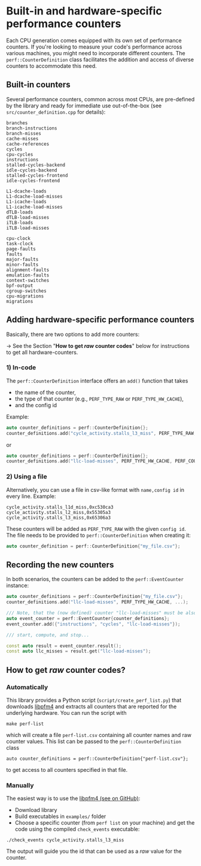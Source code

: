 # Built-in and hardware-specific performance counters

Each CPU generation comes equipped with its own set of performance counters. 
If you're looking to measure your code's performance across various machines, you might need to incorporate different counters. 
The `perf::CounterDefinition` class facilitates the addition and access of diverse counters to accommodate this need.

## Built-in counters
Several performance counters, common across most CPUs, are pre-defined by the library and ready for immediate use out-of-the-box (see `src/counter_definition.cpp` for details):

    branches 
    branch-instructions
    branch-misses
    cache-misses
    cache-references
    cycles 
    cpu-cycles
    instructions
    stalled-cycles-backend 
    idle-cycles-backend
    stalled-cycles-frontend 
    idle-cycles-frontend

    L1-dcache-loads
    L1-dcache-load-misses
    L1-icache-loads
    L1-icache-load-misses
    dTLB-loads
    dTLB-load-misses
    iTLB-loads
    iTLB-load-misses

    cpu-clock
    task-clock
    page-faults
    faults
    major-faults
    minor-faults
    alignment-faults
    emulation-faults
    context-switches
    bpf-output
    cgroup-switches
    cpu-migrations
    migrations


## Adding hardware-specific performance counters
Basically, there are two options to add more counters:

&rarr; See the Section "**How to get _raw_ counter codes**" below for instructions to get all hardware-counters.

### 1) In-code
The `perf::CounterDefinition` interface offers an `add()` function that takes
* the name of the counter,
* the type of that counter (e.g., `PERF_TYPE_RAW` or `PERF_TYPE_HW_CACHE`),
* and the config id

Example:
```cpp
auto counter_definitions = perf::CounterDefinition{};
counter_definitions.add("cycle_activity.stalls_l3_miss", PERF_TYPE_RAW, 0x65306a3);
```

or

```cpp
auto counter_definitions = perf::CounterDefinition{};
counter_definitions.add("llc-load-misses", PERF_TYPE_HW_CACHE, PERF_COUNT_HW_CACHE_LL | (PERF_COUNT_HW_CACHE_OP_READ << 8) | (PERF_COUNT_HW_CACHE_RESULT_MISS << 16));
```

### 2) Using a file
Alternatively, you can use a file in csv-like format with `name,config id` in every line. 
Example:

    cycle_activity.stalls_l1d_miss,0xc530ca3
    cycle_activity.stalls_l2_miss,0x55305a3
    cycle_activity.stalls_l3_miss,0x65306a3

These counters will be added as `PERF_TYPE_RAW` with the given `config id`.
The file needs to be provided to `perf::CounterDefinition` when creating it:
```cpp
auto counter_definition = perf::CounterDefinition{"my_file.csv"};
```

## Recording the new counters
In both scenarios, the counters can be added to the `perf::EventCounter` instance:
```cpp
auto counter_definitions = perf::CounterDefinition{"my_file.csv"};
counter_definitions.add("llc-load-misses", PERF_TYPE_HW_CACHE, ...);

/// Note, that the (now defined) counter "llc-load-misses" must be also added to the perf instance.
auto event_counter = perf::EventCounter{counter_definitions};
event_counter.add({"instructions", "cycles", "llc-load-misses"});

/// start, compute, and stop...

const auto result = event_counter.result();
const auto llc_misses = result.get("llc-load-misses");
```

## How to get _raw_ counter codes?
### Automatically
This library provides a Python script (`script/create_perf_list.py`) that downloads [libpfm4](https://github.com/wcohen/libpfm4) and extracts all counters that are reported for the underlying hardware.
You can run the script with

    
    make perf-list

which will create a file `perf-list.csv` containing all counter names and raw counter values.
This list can be passed to the `perf::CounterDefinition` class


    auto counter_definitions = perf::CounterDefinition{"perf-list.csv"};

to get access to all counters specified in that file.

### Manually
The easiest way is to use the [libpfm4 (see on GitHub)](https://github.com/wcohen/libpfm4):
* Download library
* Build executables in `examples/` folder
* Choose a specific counter (from `perf list` on your machine) and get the code using the compiled `check_events` executable:
```
./check_events cycle_activity.stalls_l3_miss
```

The output will guide you the id that can be used as a _raw_ value for the counter.

